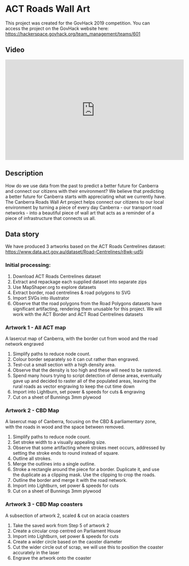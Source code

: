 # ACT Roads Wall Art
This project was created for the GovHack 2019 competition. You can access the project on the GovHack website here: https://hackerspace.govhack.org/team_management/teams/601
## Video
<iframe width="560" height="315" src="https://www.youtube.com/embed/UAAa_MpXMjY" frameborder="0" allow="accelerometer; autoplay; encrypted-media; gyroscope; picture-in-picture" allowfullscreen></iframe>

## Description
How do we use data from the past to predict a better future for Canberra and connect our citizens with their environment? We believe that predicting a better future for Canberra starts with appreciating what we currently have. The Canberra Roads Wall Art project helps connect our citizens to our local environment by turning a piece of every day Canberra - our transport road networks - into a beautiful piece of wall art that acts as a reminder of a piece of infrastructure that connects us all.

## Data story
We have produced 3 artworks based on the ACT Roads Centrelines dataset: https://www.data.act.gov.au/dataset/Road-Centrelines/r8wk-ud5i

### Initial processing:
1. Download ACT Roads Centrelines dataset
2. Extract and repackage each supplied dataset into separate zips
3. Use MapShaper.org to explore datasets
4. Extract border, road centrelines & road polygons to SVG
5. Import SVGs into illustrator
6. Observe that the road polygons from the Road Polygons datasets have significant artifacting, rendering them unusable for this project. We will work with the ACT Border and ACT Road Centrelines datasets

### Artwork 1 - All ACT map
A lasercut map of Canberra, with the border cut from wood and the road network engraved
1. Simplify paths to reduce node count.
2. Colour border separately so it can cut rather than engraved.
3. Test-cut a small section with a high density area.
4. Observe that the density is too high and these will need to be rastered.
5. Spend many hours trying to script detection of dense areas, eventually gave up and decided to raster all of the populated areas, leaving the rural roads as vector engraving to keep the cut time down
6. Import into Lightburn, set power & speeds for cuts & engraving
7. Cut on a sheet of Bunnings 3mm plywood


### Artwork 2 - CBD Map
A lasercut map of Canberra, focusing on the CBD & parliamentary zone, with the roads in wood and the space between removed.
1. Simplify paths to reduce node count.
2. Set stroke width to a visually appealing size.
3. Observe that some artifacting where strokes meet occurs, addressed by setting the stroke ends to round instead of square.
4. Outline all strokes.
5. Merge the outlines into a single outline.
6. Stroke a rectangle around the piece for a border. Duplicate it, and use the duplicate as a clipping mask. Use the clipping to crop the roads.
7. Outline the border and merge it with the road network.
8. Import into Lightburn, set power & speeds for cuts
9. Cut on a sheet of Bunnings 3mm plywood

### Artwork 3 - CBD Map coasters
A subsection of artwork 2, scaled & cut on acacia coasters
1. Take the saved work from Step 5 of artwork 2
2. Create a circular crop centred on Parliament House
3. Import into Lightburn, set power & speeds for cuts
4. Create a wider circle based on the caoster diameter
5. Cut the wider circle out of scrap, we will use this to position the coaster accurately in the laser
6. Engrave the artwork onto the coaster
